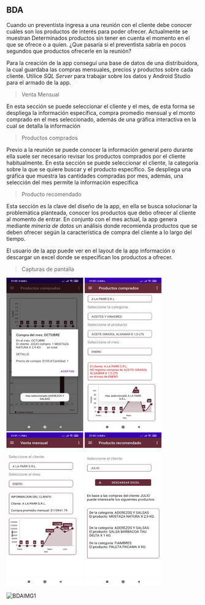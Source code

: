 ## BDA  

Cuando un preventista ingresa a una reunión con el cliente debe conocer cuáles son los productos de interés para poder ofrecer. Actualmente se muestran
Determinados productos sin tener en cuenta el momento en el que se ofrece o a quien. ¿Que pasaría si el preventista sabría en pocos segundos que productos ofrecerle en la reunión?

Para la creación de la app conseguí una base de datos de una distribuidora, la cual guardaba las compras mensuales, precios y productos sobre cada cliente.
Utilice *SQL Server* para trabajar sobre los datos y Android Studio para el armado de la app.

> Venta Mensual

En esta sección se puede seleccionar el cliente y el mes, de esta forma se despliega la información específica, compra promedio mensual y el monto comprado en el mes seleccionado,
además de una gráfica interactiva en la cual se detalla la información

> Productos comprados

Previo a la reunión se puede conocer la información general pero durante ella suele ser necesario revisar los productos comprados por el cliente habitualmente. En esta sección
se puede seleccionar el cliente, la categoría sobre la que se quiere buscar y el producto específico. Se despliega una gráfica que muestra las cantidades compradas por mes,
además, una selección del mes permite la información especifica

> Producto recomendado

Esta sección es la clave del diseño de la app, en ella se busca solucionar la problemática planteada, conocer los productos que debo ofrecer al cliente al momento de entrar.
En conjunto con el mes actual, la app genera mediante *minería de datos* un análisis donde recomienda productos que se deben ofrecer según la característica de compra del cliente
a lo largo del tiempo.

El usuario de la app puede ver en el layout de la app información o descargar un excel donde se especifican los productos a ofrecer.




> Capturas de pantalla

<p float="left">
<img src="https://github.com/Martin-Ball/BDA/blob/main/WhatsApp%20Image%202022-01-02%20at%2021.04.40%20(1).jpeg" data-canonical-src="https://github.com/Martin-Ball/BDA/blob/main/WhatsApp%20Image%202022-01-02%20at%2021.04.40%20(1).jpeg" width="200" height="400" />

  
  <img src="https://github.com/Martin-Ball/BDA/blob/main/WhatsApp%20Image%202022-01-02%20at%2021.04.40%20(2).jpeg" data-canonical-src="https://github.com/Martin-Ball/BDA/blob/main/WhatsApp%20Image%202022-01-02%20at%2021.04.40%20(2).jpeg" width="200" height="400" />
  
  <img src="https://github.com/Martin-Ball/BDA/blob/main/WhatsApp%20Image%202022-01-02%20at%2021.04.40%20(3).jpeg" data-canonical-src="https://github.com/Martin-Ball/BDA/blob/main/WhatsApp%20Image%202022-01-02%20at%2021.04.40%20(3).jpeg" width="200" height="400" />

  
  <img src="https://github.com/Martin-Ball/BDA/blob/main/WhatsApp%20Image%202022-01-02%20at%2021.04.40.jpeg" data-canonical-src="https://github.com/Martin-Ball/BDA/blob/main/WhatsApp%20Image%202022-01-02%20at%2021.04.40.jpeg" width="200" height="400" />
  
</p>

![BDAIMG1](https://github.com/Martin-Ball/BDA/blob/main/BDA.gif)

